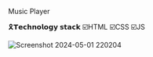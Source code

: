 Music Player

🎗️𝗧𝗲𝗰𝗵𝗻𝗼𝗹𝗼𝗴𝘆 𝘀𝘁𝗮𝗰𝗸 ☑️HTML ☑️CSS ☑️JS

![Screenshot 2024-05-01 220204](https://github.com/ApsaraWitharana/Music-Player-js/assets/139870615/3eab3af2-698f-4a26-bb23-19cc274d559b)
